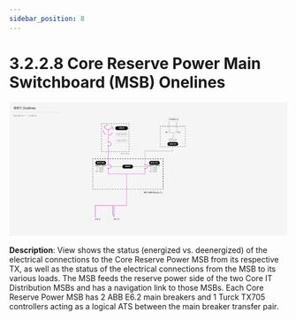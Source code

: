 ```yaml
---
sidebar_position: 8
---
```


# 3.2.2.8 Core Reserve Power Main Switchboard (MSB) Onelines

![Docs Version Dropdown](../../../../../static/img/CoreReservePowerMainSwitchboard.png)


**Description**: View shows the status (energized vs. deenergized) of the electrical connections to the Core Reserve Power MSB from its respective TX, as well as the status of the electrical connections from the MSB to its various loads. The MSB feeds the reserve power side of the two Core IT Distribution MSBs and has a navigation link to those MSBs. Each Core Reserve Power MSB has 2 ABB E6.2 main breakers and 1 Turck TX705 controllers acting as a logical ATS between the main breaker transfer pair. 
